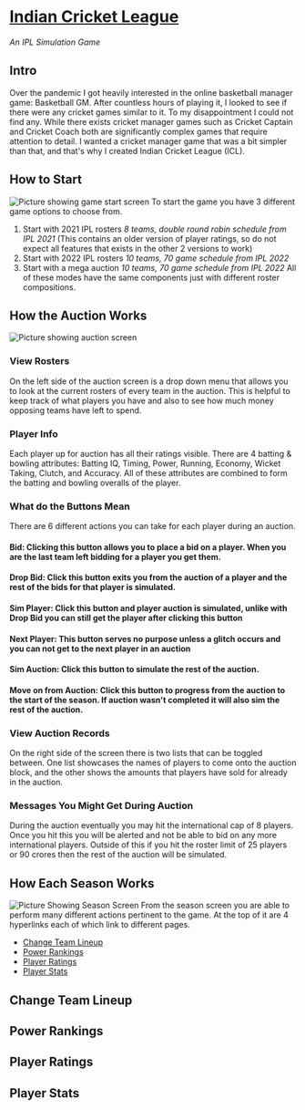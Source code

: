 # [Indian Cricket League](https://icricketleague.com)
*An IPL Simulation Game* <br>
## Intro
Over the pandemic I got heavily interested in the online basketball manager game: Basketball GM. After countless hours of playing it, I looked to see if there were any cricket games similar to it. To my disappointment I could not find any. While there exists cricket manager games such as Cricket Captain and Cricket Coach both are significantly complex games that require attention to detail. I wanted a cricket manager game that was a bit simpler than that, and that's why I created Indian Cricket League (ICL).  
## How to Start
![Picture showing game start screen](https://imgur.com/0DguY1S.jpg)
To start the game you have 3 different game options to choose from.
1. Start with 2021 IPL rosters *8 teams, double round robin schedule from IPL 2021* (This contains an older version of player ratings, so do not expect all features that exists in the other 2 versions to work)
2. Start with 2022 IPL rosters *10 teams, 70 game schedule from IPL 2022*
3. Start with a mega auction *10 teams, 70 game schedule from IPL 2022*
All of these modes have the same components just with different roster compositions.

## How the Auction Works
![Picture showing auction screen](https://imgur.com/d5WjuB9.jpg)
### View Rosters
On the left side of the auction screen is a drop down menu that allows you to look at the current rosters of every team in the auction. This is helpful to keep track of what players you have and also to see how much money opposing teams have left to spend.
### Player Info
Each player up for auction has all their ratings visible. There are 4 batting & bowling attributes: Batting IQ, Timing, Power, Running, Economy, Wicket Taking, Clutch, and Accuracy. All of these attributes are combined to form the batting and bowling overalls of the player. 
### What do the Buttons Mean
There are 6 different actions you can take for each player during an auction. 
#### Bid: Clicking this button allows you to place a bid on a player. When you are the last team left bidding for a player you get them.
#### Drop Bid: Click this button exits you from the auction of a player and the rest of the bids for that player is simulated.
#### Sim Player: Click this button and player auction is simulated, unlike with Drop Bid you can still get the player after clicking this button
#### Next Player: This button serves no purpose unless a glitch occurs and you can not get to the next player in an auction
#### Sim Auction: Click this button to simulate the rest of the auction.
#### Move on from Auction: Click this button to progress from the auction to the start of the season. If auction wasn't completed it will also sim the rest of the auction.
### View Auction Records
On the right side of the screen there is two lists that can be toggled between. One list showcases the names of players to come onto the auction block, and the other shows the amounts that players have sold for already in the auction.
### Messages You Might Get During Auction
During the auction eventually you may hit the international cap of 8 players. Once you hit this you will be alerted and not be able to bid on any more international players. Outside of this if you hit the roster limit of 25 players or 90 crores then the rest of the auction will be simulated.

## How Each Season Works
![Picture Showing Season Screen](https://imgur.com/2Lr5TmH.png)
From the season screen you are able to perform many different actions pertinent to the game. At the top of it are 4 hyperlinks each of which link to different pages. 
- [Change Team Lineup](#Change-Team-Lineup)
- [Power Rankings](#Power-Rankings)
- [Player Ratings](#Player-Ratings)
- [Player Stats](#Player-Stats)

## Change Team Lineup

## Power Rankings

## Player Ratings

## Player Stats
